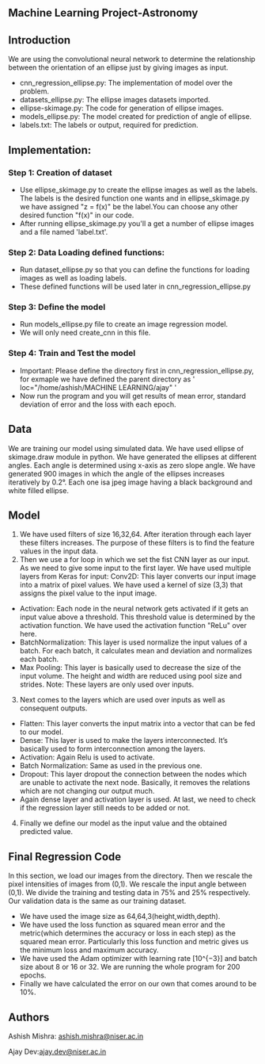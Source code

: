 ## Machine Learning Project-Astronomy

## Introduction
We are using the convolutional neural network to determine the relationship between the orientation of an ellipse just by giving images as input.
+ cnn_regression_ellipse.py: The implementation of model over the problem.
+ datasets_ellipse.py: The ellipse images datasets imported.
+ ellipse-skimage.py: The code for generation of ellipse images.
+ models_ellipse.py: The model created for prediction of angle of ellipse.
+ labels.txt: The labels or output, required for prediction.

## Implementation:
### Step 1: Creation of dataset
+ Use ellipse_skimage.py to create the ellipse images as well as the labels. The labels is the desired function one wants and in ellipse_skimage.py we have assigned "z = f(x)" be the label.You can choose any other desired function "f(x)" in our code. 
+ After running ellipse_skimage.py you'll a get a number of ellipse images and a file named 'label.txt'.
### Step 2: Data Loading defined functions:
+ Run dataset_ellipse.py so that you can define the functions for loading images as well as loading labels.
+ These defined functions will be used later in cnn_regression_ellipse.py
### Step 3: Define the model
+ Run models_ellipse.py file to create an image regression model.
+ We will only need create_cnn in this file.
### Step 4: Train and Test the model
+ Important: Please define the directory first in cnn_regression_ellipse.py, for exmaple we have defined the parent directory as ' loc="/home/ashish/MACHINE LEARNING/ajay" '
+ Now run the program and you will get results of mean error, standard deviation of error and the loss with each epoch.
## Data
We are training our model using simulated data. We have used ellipse of skimage.draw module in python. We have generated the ellipses at different angles.
Each angle is determined using x-axis as zero slope angle. We have generated 900 images in which the angle of the ellipses increases iteratively by 0.2°. Each one isa jpeg image having a black background and white filled ellipse.


## Model
1. We have used filters of size 16,32,64. After iteration through each layer these
filters increases. The purpose of these filters is to find the feature values in
the input data.
2. Then we use a for loop in which we set the fist CNN layer as our input. As we need to give some input to the first layer. We have used multiple layers
from Keras for input:
 Conv2D: This layer converts our input image into a matrix of pixel values. We have used a kernel of size (3,3) that assigns the pixel value to
the input image.
* Activation: Each node in the neural network gets activated if it gets an input value above a threshold. This threshold value is determined by
the activation function. We have used the activation function "ReLu"
over here.
* BatchNormalization: This layer is used normalize the input values of a batch. For each batch, it calculates mean and deviation and normalizes
each batch.
* Max Pooling: This layer is basically used to decrease the size of the input volume. The height and width are reduced using pool size and strides.
Note: These layers are only used over inputs.
3. Next comes to the layers which are used over inputs as well as consequent
outputs.
* Flatten: This layer converts the input matrix into a vector that can be
fed to our model.
* Dense: This layer is used to make the layers interconnected. It’s basically used to form interconnection among the layers.
* Activation: Again Relu is used to activate.
* Batch Normalization: Same as used in the previous one.
* Dropout: This layer dropout the connection between the nodes which are unable to activate the next node. Basically, it removes the relations
which are not changing our output much.
* Again dense layer and activation layer is used. At last, we need to check if the regression layer still needs to be added or not.
4. Finally we define our model as the input value and the obtained predicted
value.


## Final Regression Code

In this section, we load our images from the directory. Then we rescale the pixel intensities of images from (0,1). We rescale the input angle between
(0,1). We divide the training and testing data in 75% and 25% respectively. Our validation data is the same as our training dataset.
* We have used the image size as 64,64,3(height,width,depth).
* We have used the loss function as squared mean error and the metric(which determines the accuracy or loss in each step) as the squared mean error. Particularly this loss function and metric gives us the minimum loss and maximum accuracy.
* We have used the Adam optimizer with learning rate \[10^{−3}\] and batch size about 8 or 16 or 32. We are running the whole program for 200
epochs.
* Finally we have calculated the error on our own that comes around to be 10%.

## Authors
Ashish Mishra: [ashish.mishra@niser.ac.in](ashish.mishra@niser.ac.in)

Ajay Dev:[ajay.dev@niser.ac.in](ajay.dev@niser.ac.in)
